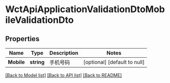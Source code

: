 # WctApiApplicationValidationDtoMobileValidationDto

## Properties
Name | Type | Description | Notes
------------ | ------------- | ------------- | -------------
**Mobile** | **string** | 手机号码 | [optional] [default to null]

[[Back to Model list]](../README.md#documentation-for-models) [[Back to API list]](../README.md#documentation-for-api-endpoints) [[Back to README]](../README.md)

